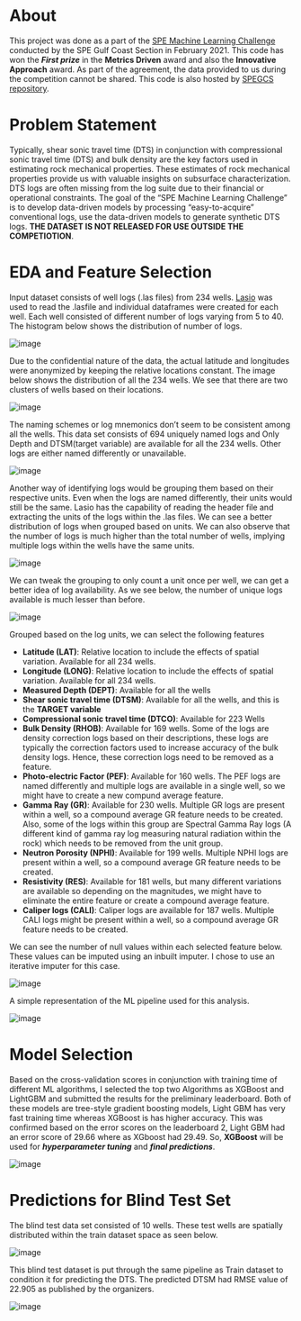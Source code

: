 # About
This project was done as a part of the [SPE Machine Learning Challenge](https://www.spegcs.org/events/5965/) conducted by the SPE Gulf Coast Section in February 2021. This code has won the ***First prize*** in the **Metrics Driven** award and also the **Innovative Approach** award. As part of the agreement, the data provided to us during the competition cannot be shared. This code is also hosted by [SPEGCS repository](https://github.com/SPEGCS/ML-Challenge-Feb-March-2021).

# Problem Statement
Typically, shear sonic travel time (DTS) in conjunction with compressional sonic travel time (DTS) and bulk density are the key factors used in estimating rock mechanical properties. These estimates of rock mechanical properties provide us with valuable insights on subsurface characterization. DTS logs are often missing from the log suite due to their financial or operational constraints. The goal of the “SPE Machine Learning Challenge” is to develop data-driven models by processing “easy-to-acquire” conventional logs, use the data-driven models to generate synthetic DTS logs. **THE DATASET IS NOT RELEASED FOR USE OUTSIDE THE COMPETIOTION**.

# EDA and Feature Selection
Input dataset consists of well logs (.las files) from 234 wells. [Lasio](https://pypi.org/project/lasio/) was used to read the .lasfile and individual dataframes were created for each well.  Each well consisted of different number of logs varying from 5 to 40. The histogram below shows the distribution of number of logs.

![image](https://user-images.githubusercontent.com/69025410/113067965-f5c47100-9182-11eb-83a5-9e0e428b23c2.png)

Due to the confidential nature of the data, the actual latitude and longitudes were anonymized by keeping the relative locations constant. The image below shows the distribution of all the 234 wells. We see that there are two clusters of wells based on their locations.

![image](https://user-images.githubusercontent.com/69025410/113068736-8780ae00-9184-11eb-9afb-0c67a21e8312.png)

The naming schemes or log mnemonics don’t seem to be consistent among all the wells. This data set consists of 694 uniquely named logs and Only Depth and DTSM(target variable) are available for all the 234 wells. Other logs are either named differently or unavailable.

![image](https://user-images.githubusercontent.com/69025410/113069140-4b018200-9185-11eb-9690-3361a0418cac.png)

Another way of identifying logs would be grouping them based on their respective units. Even when the logs are named differently, their units would still be the same. Lasio has the capability of reading the header file and extracting the units of the logs within the .las files. We can see a better distribution of logs when grouped based on units. We can also observe that the number of logs is much higher than the total number of wells, implying multiple logs within the wells have the same units.

![image](https://user-images.githubusercontent.com/69025410/113069488-18a45480-9186-11eb-8dcf-903f6327409c.png)

We can tweak the grouping to only count a unit once per well, we can get a better idea of log availability. As we see below, the number of unique logs available is much lesser than before.

![image](https://user-images.githubusercontent.com/69025410/113069645-6de06600-9186-11eb-9a27-4e3def631255.png)

Grouped based on the log units, we can select the following features
- **Latitude (LAT)**: Relative location to include the effects of spatial variation. Available for all 234 wells.
- **Longitude (LONG)**: Relative location to include the effects of spatial variation. Available for all 234 wells.
- **Measured Depth (DEPT)**: Available for all the wells
- **Shear sonic travel time (DTSM)**: Available for all the wells, and this is the **TARGET variable**
- **Compressional sonic travel time (DTCO)**: Available for 223 Wells
- **Bulk Density (RHOB)**: Available for 169 wells. Some of the logs are density correction logs based on their descriptions, these logs are typically the correction factors used to increase accuracy of the bulk density logs. Hence, these correction logs need to be removed as a feature.
- **Photo-electric Factor (PEF)**: Available for 160 wells. The PEF logs are named differently and multiple logs are available in a single well, so we might have to create a new compund average feature.
- **Gamma Ray (GR)**: Available for 230 wells. Multiple GR logs are present within a well, so a compound average GR feature needs to be created. Also, some of the logs within this group are Spectral Gamma Ray logs (A different kind of gamma ray log measuring natural radiation within the rock) which needs to be removed from the unit group.
- **Neutron Porosity (NPHI)**: Available for 199 wells. Multiple NPHI logs are present within a well, so a compound average GR feature needs to be created.
- **Resistivity (RES)**: Available for 181 wells, but many different variations are available so depending on the magnitudes, we might have to eliminate the entire feature or create a compound average feature.
- **Caliper logs (CALI)**: Caliper logs are available for 187 wells. Multiple CALI logs might be present within a well, so a compound average GR feature needs to be created.

We can see the number of null values within each selected feature below. These values can be imputed using an inbuilt imputer. I chose to use an iterative imputer for this case.

![image](https://user-images.githubusercontent.com/69025410/113071540-92d6d800-918a-11eb-9713-53c8ac23324e.png)

A simple representation of the ML pipeline used for this analysis.

![image](https://user-images.githubusercontent.com/69025410/113071987-81da9680-918b-11eb-9254-2b7ebafff097.png)

# Model Selection
Based on the cross-validation scores in conjunction with training time of different ML algorithms, I selected the top two Algorithms as XGBoost and LightGBM and submitted the results for the preliminary leaderboard. Both of these models are tree-style gradient boosting models, Light GBM has very fast training time whereas XGBoost is has higher accuracy. This was confirmed based on the error scores on the leaderboard 2, Light GBM had an error score of 29.66 where as XGboost had 29.49. So, **XGBoost** will be used for ***hyperparameter tuning*** and ***final predictions***.

![image](https://user-images.githubusercontent.com/69025410/113072023-9880ed80-918b-11eb-8acc-d803e36073f6.png)

# Predictions for Blind Test Set
The blind test data set consisted of 10 wells. These test wells are spatially distributed within the train dataset space as seen below.

![image](https://user-images.githubusercontent.com/69025410/113072329-6a4fdd80-918c-11eb-8954-d3abbad09d9f.png)

This blind test dataset is put through the same pipeline as Train dataset to condition it for predicting the DTS. The predicted DTSM had RMSE value of 22.905 as published by the organizers.

![image](https://user-images.githubusercontent.com/69025410/113072490-c1ee4900-918c-11eb-8c44-89d2eb18ed4d.png)




